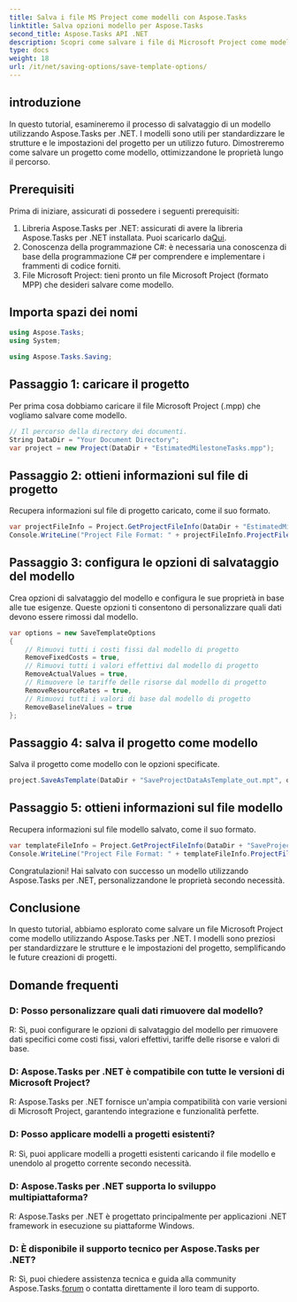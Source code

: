 ```yaml
---
title: Salva i file MS Project come modelli con Aspose.Tasks
linktitle: Salva opzioni modello per Aspose.Tasks
second_title: Aspose.Tasks API .NET
description: Scopri come salvare i file di Microsoft Project come modelli utilizzando Aspose.Tasks per .NET. Personalizza le impostazioni del modello per una gestione semplificata dei progetti.
type: docs
weight: 18
url: /it/net/saving-options/save-template-options/
---
```

## introduzione
In questo tutorial, esamineremo il processo di salvataggio di un modello utilizzando Aspose.Tasks per .NET. I modelli sono utili per standardizzare le strutture e le impostazioni del progetto per un utilizzo futuro. Dimostreremo come salvare un progetto come modello, ottimizzandone le proprietà lungo il percorso.
## Prerequisiti
Prima di iniziare, assicurati di possedere i seguenti prerequisiti:
1.  Libreria Aspose.Tasks per .NET: assicurati di avere la libreria Aspose.Tasks per .NET installata. Puoi scaricarlo da[Qui](https://releases.aspose.com/tasks/net/).
2. Conoscenza della programmazione C#: è necessaria una conoscenza di base della programmazione C# per comprendere e implementare i frammenti di codice forniti.
3. File Microsoft Project: tieni pronto un file Microsoft Project (formato MPP) che desideri salvare come modello.

## Importa spazi dei nomi
```csharp
using Aspose.Tasks;
using System;

using Aspose.Tasks.Saving;
```
## Passaggio 1: caricare il progetto
Per prima cosa dobbiamo caricare il file Microsoft Project (.mpp) che vogliamo salvare come modello.
```csharp
// Il percorso della directory dei documenti.
String DataDir = "Your Document Directory";
var project = new Project(DataDir + "EstimatedMilestoneTasks.mpp");
```
## Passaggio 2: ottieni informazioni sul file di progetto
Recupera informazioni sul file di progetto caricato, come il suo formato.
```csharp
var projectFileInfo = Project.GetProjectFileInfo(DataDir + "EstimatedMilestoneTasks.mpp");
Console.WriteLine("Project File Format: " + projectFileInfo.ProjectFileFormat);
```
## Passaggio 3: configura le opzioni di salvataggio del modello
Crea opzioni di salvataggio del modello e configura le sue proprietà in base alle tue esigenze. Queste opzioni ti consentono di personalizzare quali dati devono essere rimossi dal modello.
```csharp
var options = new SaveTemplateOptions
{
	// Rimuovi tutti i costi fissi dal modello di progetto
	RemoveFixedCosts = true,
	// Rimuovi tutti i valori effettivi dal modello di progetto
	RemoveActualValues = true,
	// Rimuovere le tariffe delle risorse dal modello di progetto
	RemoveResourceRates = true,
	// Rimuovi tutti i valori di base dal modello di progetto
	RemoveBaselineValues = true
};
```
## Passaggio 4: salva il progetto come modello
Salva il progetto come modello con le opzioni specificate.
```csharp
project.SaveAsTemplate(DataDir + "SaveProjectDataAsTemplate_out.mpt", options);
```
## Passaggio 5: ottieni informazioni sul file modello
Recupera informazioni sul file modello salvato, come il suo formato.
```csharp
var templateFileInfo = Project.GetProjectFileInfo(DataDir + "SaveProjectDataAsTemplate_out.mpt");
Console.WriteLine("Project File Format: " + templateFileInfo.ProjectFileFormat);
```
Congratulazioni! Hai salvato con successo un modello utilizzando Aspose.Tasks per .NET, personalizzandone le proprietà secondo necessità.

## Conclusione
In questo tutorial, abbiamo esplorato come salvare un file Microsoft Project come modello utilizzando Aspose.Tasks per .NET. I modelli sono preziosi per standardizzare le strutture e le impostazioni del progetto, semplificando le future creazioni di progetti.
## Domande frequenti
### D: Posso personalizzare quali dati rimuovere dal modello?
R: Sì, puoi configurare le opzioni di salvataggio del modello per rimuovere dati specifici come costi fissi, valori effettivi, tariffe delle risorse e valori di base.
### D: Aspose.Tasks per .NET è compatibile con tutte le versioni di Microsoft Project?
R: Aspose.Tasks per .NET fornisce un'ampia compatibilità con varie versioni di Microsoft Project, garantendo integrazione e funzionalità perfette.
### D: Posso applicare modelli a progetti esistenti?
R: Sì, puoi applicare modelli a progetti esistenti caricando il file modello e unendolo al progetto corrente secondo necessità.
### D: Aspose.Tasks per .NET supporta lo sviluppo multipiattaforma?
R: Aspose.Tasks per .NET è progettato principalmente per applicazioni .NET framework in esecuzione su piattaforme Windows.
### D: È disponibile il supporto tecnico per Aspose.Tasks per .NET?
 R: Sì, puoi chiedere assistenza tecnica e guida alla community Aspose.Tasks.[forum](https://forum.aspose.com/c/tasks/15) o contatta direttamente il loro team di supporto.